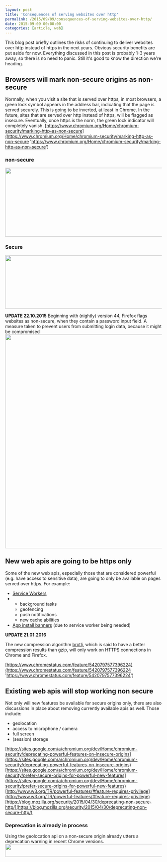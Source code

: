 ```yaml
---
layout: post
title: 'Consequences of serving websites over http'
permalink: /2015/09/09/consequences-of-serving-websites-over-http/
date: 2015-09-09 00:00:00
categories: [article, web]
---
```


This blog post briefly outlines the risks of continuing to deliver websites over http instead of https in the next years. Obvious security benefits are put aside for now. Everything discussed in this post is probably 1-3 years away, so there is no need to panic. Still it's good to know the direction we're heading.

## Browsers will mark non-secure origins as non-secure

Normally, when you visit a site that is served over https, in most browsers, a green lock symbol appears in the address bar, indicating that the page is served securely. This is going to be inverted, at least in Chrome. In the future, sites that are served over http instead of https, will be flagged as insecure. Eventually, once https is the norm, the green lock indicator will completely vanish.
[https://www.chromium.org/Home/chromium-security/marking-http-as-non-secure](https://www.chromium.org/Home/chromium-security/marking-http-as-non-secure 'https://www.chromium.org/Home/chromium-security/marking-http-as-non-secure')

### non-secure

<img
  src="https://image.jimcdn.com/app/cms/image/transf/dimension=990x10000:format=png/path/se42d1516dcb4082b/image/i8dca61e20dcc3cdc/version/1441827326/image.png"
  width="990"
  height="221"
/>

### Secure

<img
  src="https://image.jimcdn.com/app/cms/image/transf/dimension=990x10000:format=png/path/se42d1516dcb4082b/image/i5a9f1df6ab2393f9/version/1441827407/image.png"
  width="990"
  height="171"
  />

**UPDATE 22.10.2015**
Beginning with (nightly) version 44, Firefox flags websites as non-secure, when they contain a password input field. A measure taken to prevent users from submitting login data, because it might be compromised
<img
  src="https://image.jimcdn.com/app/cms/image/transf/dimension=990x10000:format=jpg/path/se42d1516dcb4082b/image/ife201cbca6328cde/version/1445542006/image.jpg"
  width="990"
  height="687"
 />

## New web apis are going to be https only

Some of the new web apis, especially those that are considered powerful (e.g. have access to sensitive data), are going to only be available on pages served over https.
For example:

- [Service Workers](http://www.w3.org/TR/service-workers/#security-considerations 'http://www.w3.org/TR/service-workers/#security-considerations')
- - background tasks
  - geofencing
  - push notifications
  - new cache abilities
- [App install banners](https://developers.google.com/web/updates/2015/03/increasing-engagement-with-app-install-banners-in-chrome-for-android?hl=en 'https://developers.google.com/web/updates/2015/03/increasing-engagement-with-app-install-banners-in-chrome-for-android?hl=en') (due to service worker being needed)

**UPDATE 21.01.2016**

The new compression algorithm [brotli](https://github.com/google/brotli 'https://github.com/google/brotli'), which is said to have a better compression results than gzip, will only work on HTTPS connections in Chrome and Firefox.

[https://www.chromestatus.com/feature/5420797577396224](https://www.chromestatus.com/feature/5420797577396224 'https://www.chromestatus.com/feature/5420797577396224')

## Existing web apis will stop working non secure

Not only will new features be available for secure origins only, there are also discussions in place about removing currently available apis as well. Those include:

- geolocation
- access to microphone / camera
- full screen
- (session) storage

[https://sites.google.com/a/chromium.org/dev/Home/chromium-security/deprecating-powerful-features-on-insecure-origins](https://sites.google.com/a/chromium.org/dev/Home/chromium-security/deprecating-powerful-features-on-insecure-origins) [https://sites.google.com/a/chromium.org/dev/Home/chromium-security/prefer-secure-origins-for-powerful-new-features](https://sites.google.com/a/chromium.org/dev/Home/chromium-security/prefer-secure-origins-for-powerful-new-features) [http://www.w3.org/TR/powerful-features/#feature-requires-privilege](http://www.w3.org/TR/powerful-features/#feature-requires-privilege) [https://blog.mozilla.org/security/2015/04/30/deprecating-non-secure-http/](https://blog.mozilla.org/security/2015/04/30/deprecating-non-secure-http/)

### Deprecation is already in process

Using the geolocation api on a non-secure origin already utters a deprecation warning in recent Chrome versions.
<img
  src="https://image.jimcdn.com/app/cms/image/transf/dimension=990x10000:format=png/path/se42d1516dcb4082b/image/ibcbe510d4cc3ce0e/version/1441827913/image.png"
  width="990"
  height="41"
 />
